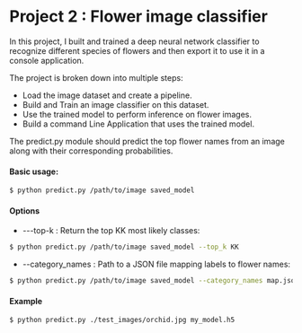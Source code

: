 # Project 2 : Flower image classifier
In this project, I built and trained a deep neural network classifier to recognize different species of flowers and then export it to use it in a console application.

The project is broken down into multiple steps:

 - Load the image dataset and create a pipeline.
 - Build and Train an image classifier on this dataset.
 - Use the trained model to perform inference on flower images.
 - Build a command Line Application that uses the trained model.


The predict.py module should predict the top flower names from an image along with their corresponding probabilities.

#### Basic usage:

```sh
$ python predict.py /path/to/image saved_model
```
#### Options 
 - ---top-k : Return the top KK most likely classes:
 ```sh 
$ python predict.py /path/to/image saved_model --top_k KK 
```
 - --category_names : Path to a JSON file mapping labels to flower names:
 ```sh 
$ python predict.py /path/to/image saved_model --category_names map.json
```
#### Example 
```sh
$ python predict.py ./test_images/orchid.jpg my_model.h5
```
